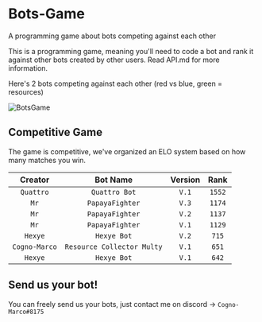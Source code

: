 # Bots-Game
A programming game about bots competing against each other

This is a programming game, meaning you'll need to code a bot and rank it against other bots created by other users.
Read API.md for more information.

Here's 2 bots competing against each other (red vs blue, green = resources)

![BotsGame](https://user-images.githubusercontent.com/22344699/174777093-8db90c47-3bb1-4a3e-b047-e61ac18d97cc.gif)


## Competitive Game

The game is competitive, we've organized an ELO system based on how many matches you win.

|    Creator    |          Bot Name          | Version |  Rank  |
|:-------------:|:--------------------------:|:-------:|:------:|
|   `Quattro`   |       `Quattro Bot`        |  `V.1`  | `1552` |
|     `Mr`      |      `PapayaFighter`       |  `V.3`  | `1174` |
|     `Mr`      |      `PapayaFighter`       |  `V.2`  | `1137` |
|     `Mr`      |      `PapayaFighter`       |  `V.1`  | `1129` |
|    `Hexye`    |        `Hexye Bot`         |  `V.2`  | `715`  |
| `Cogno-Marco` | `Resource Collector Multy` |  `V.1`  | `651`  |
|    `Hexye`    |        `Hexye Bot`         |  `V.1`  | `642`  |


## Send us your bot!

You can freely send us your bots, just contact me on discord -> `Cogno-Marco#8175`
